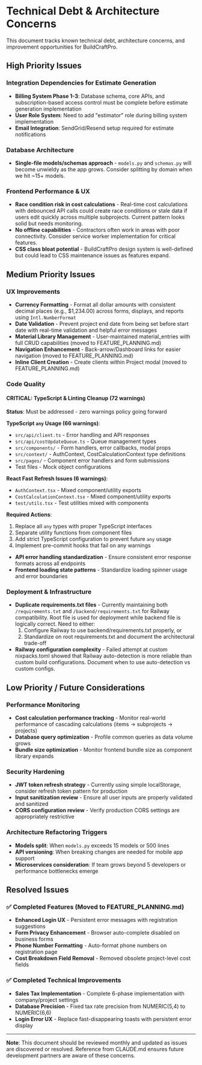 # Technical Debt & Architecture Concerns

This document tracks known technical debt, architecture concerns, and improvement opportunities for BuildCraftPro.

## High Priority Issues

### Integration Dependencies for Estimate Generation
- **Billing System Phase 1-3**: Database schema, core APIs, and subscription-based access control must be complete before estimate generation implementation
- **User Role System**: Need to add "estimator" role during billing system implementation
- **Email Integration**: SendGrid/Resend setup required for estimate notifications

### Database Architecture
- **Single-file models/schemas approach** - `models.py` and `schemas.py` will become unwieldy as the app grows. Consider splitting by domain when we hit ~15+ models.

### Frontend Performance & UX
- **Race condition risk in cost calculations** - Real-time cost calculations with debounced API calls could create race conditions or stale data if users edit quickly across multiple subprojects. Current pattern looks solid but needs monitoring.
- **No offline capabilities** - Contractors often work in areas with poor connectivity. Consider service worker implementation for critical features.
- **CSS class bloat potential** - BuildCraftPro design system is well-defined but could lead to CSS maintenance issues as features expand.

## Medium Priority Issues

### UX Improvements
- **Currency Formatting** - Format all dollar amounts with consistent decimal places (e.g., $1,234.00) across forms, displays, and reports using `Intl.NumberFormat`
- **Date Validation** - Prevent project end date from being set before start date with real-time validation and helpful error messages
- **Material Library Management** - User-maintained material_entries with full CRUD capabilities (moved to FEATURE_PLANNING.md)
- **Navigation Enhancement** - Back-arrow/Dashboard links for easier navigation (moved to FEATURE_PLANNING.md)
- **Inline Client Creation** - Create clients within Project modal (moved to FEATURE_PLANNING.md)

### Code Quality

#### **CRITICAL: TypeScript & Linting Cleanup (72 warnings)**
**Status**: Must be addressed - zero warnings policy going forward

**TypeScript `any` Usage (66 warnings)**:
- `src/api/client.ts` - Error handling and API responses
- `src/api/costUpdateQueue.ts` - Queue management types  
- `src/components/` - Form handlers, error callbacks, modal props
- `src/context/` - AuthContext, CostCalculationContext type definitions
- `src/pages/` - Component error handlers and form submissions
- Test files - Mock object configurations

**React Fast Refresh Issues (6 warnings)**:
- `AuthContext.tsx` - Mixed component/utility exports
- `CostCalculationContext.tsx` - Mixed component/utility exports  
- `test/utils.tsx` - Test utilities mixed with components

**Required Actions**:
1. Replace all `any` types with proper TypeScript interfaces
2. Separate utility functions from component files
3. Add strict TypeScript configuration to prevent future `any` usage
4. Implement pre-commit hooks that fail on any warnings

- **API error handling standardization** - Ensure consistent error response formats across all endpoints
- **Frontend loading state patterns** - Standardize loading spinner usage and error boundaries

### Deployment & Infrastructure
- **Duplicate requirements.txt files** - Currently maintaining both `/requirements.txt` and `/backend/requirements.txt` for Railway compatibility. Root file is used for deployment while backend file is logically correct. Need to either:
  1. Configure Railway to use backend/requirements.txt properly, or
  2. Standardize on root requirements.txt and document the architectural trade-off
- **Railway configuration complexity** - Failed attempt at custom nixpacks.toml showed that Railway auto-detection is more reliable than custom build configurations. Document when to use auto-detection vs custom configs.

## Low Priority / Future Considerations

### Performance Monitoring
- **Cost calculation performance tracking** - Monitor real-world performance of cascading calculations (items → subprojects → projects)
- **Database query optimization** - Profile common queries as data volume grows
- **Bundle size optimization** - Monitor frontend bundle size as component library expands

### Security Hardening
- **JWT token refresh strategy** - Currently using simple localStorage, consider refresh token pattern for production
- **Input sanitization review** - Ensure all user inputs are properly validated and sanitized
- **CORS configuration review** - Verify production CORS settings are appropriately restrictive

### Architecture Refactoring Triggers
- **Models split**: When `models.py` exceeds 15 models or 500 lines
- **API versioning**: When breaking changes are needed for mobile app support
- **Microservices consideration**: If team grows beyond 5 developers or performance bottlenecks emerge

## Resolved Issues

### ✅ Completed Features (Moved to FEATURE_PLANNING.md)
- **Enhanced Login UX** - Persistent error messages with registration suggestions
- **Form Privacy Enhancement** - Browser auto-complete disabled on business forms
- **Phone Number Formatting** - Auto-format phone numbers on registration page
- **Cost Breakdown Field Removal** - Removed obsolete project-level cost fields

### ✅ Completed Technical Improvements
- **Sales Tax Implementation** - Complete 6-phase implementation with company/project settings
- **Database Precision** - Fixed tax rate precision from NUMERIC(5,4) to NUMERIC(6,6)
- **Login Error UX** - Replace fast-disappearing toasts with persistent error display

---

**Note**: This document should be reviewed monthly and updated as issues are discovered or resolved. Reference from CLAUDE.md ensures future development partners are aware of these concerns.